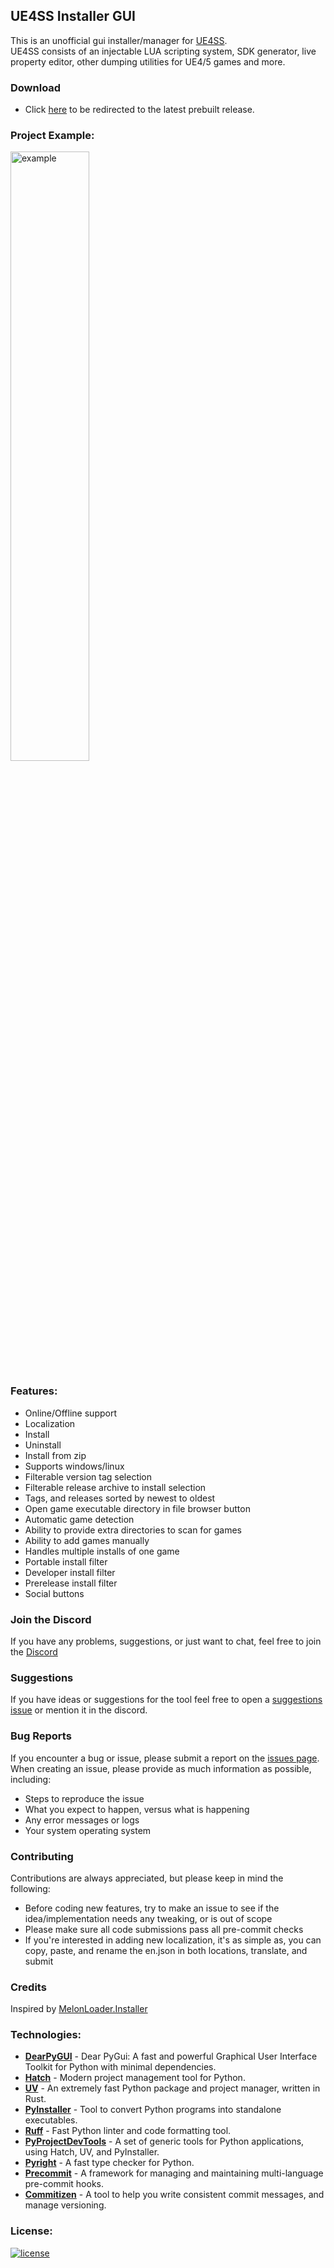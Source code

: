 ## UE4SS Installer GUI

This is an unofficial gui installer/manager for [UE4SS](https://github.com/UE4SS-RE/RE-UE4SS).\
UE4SS consists of an injectable LUA scripting system, SDK generator, live property editor, other dumping utilities for UE4/5 games and more.


### Download
- Click [here](https://github.com/Mythical-Github/ue4ss_installer_gui/releases/latest) to be redirected to the latest prebuilt release.


### Project Example:
<img src="https://github.com/user-attachments/assets/f6a0ec21-4ee3-4f52-8eeb-2b79cafddf98" alt="example" width="50%" height="50%">

  
### Features:
- Online/Offline support
- Localization
- Install
- Uninstall
- Install from zip
- Supports windows/linux
- Filterable version tag selection
- Filterable release archive to install selection
- Tags, and releases sorted by newest to oldest
- Open game executable directory in file browser button
- Automatic game detection
- Ability to provide extra directories to scan for games
- Ability to add games manually
- Handles multiple installs of one game
- Portable install filter
- Developer install filter
- Prerelease install filter
- Social buttons


### Join the Discord
If you have any problems, suggestions, or just want to chat, feel free to join the [Discord](https://discord.gg/EvUuAD4QvS)


### Suggestions
If you have ideas or suggestions for the tool feel free to open a [suggestions issue](https://github.com/Mythical-Github/ue4ss_installer_gui/issues) or mention it in the discord.


### Bug Reports
If you encounter a bug or issue, please submit a report on the [issues page](https://github.com/Mythical-Github/ue4ss_installer_gui/issues). 
When creating an issue, please provide as much information as possible, including:
- Steps to reproduce the issue
- What you expect to happen, versus what is happening
- Any error messages or logs
- Your system operating system


### Contributing
Contributions are always appreciated, but please keep in mind the following:
- Before coding new features, try to make an issue to see if the idea/implementation needs any tweaking, or is out of scope
- Please make sure all code submissions pass all pre-commit checks
- If you're interested in adding new localization, it's as simple as, you can copy, paste, and rename the en.json in both locations, translate, and submit


### Credits
Inspired by [MelonLoader.Installer](https://github.com/LavaGang/MelonLoader.Installer)


### Technologies:

- **[DearPyGUI](https://github.com/hoffstadt/DearPyGui)** - Dear PyGui: A fast and powerful Graphical User Interface Toolkit for Python with minimal dependencies.
- **[Hatch](https://github.com/pypa/hatch)** - Modern project management tool for Python.
- **[UV](https://github.com/astral-sh/uv)** - An extremely fast Python package and project manager, written in Rust.
- **[PyInstaller](https://github.com/pyinstaller/pyinstaller)** - Tool to convert Python programs into standalone executables.
- **[Ruff](https://github.com/astral-sh/ruff)** - Fast Python linter and code formatting tool.
- **[PyProjectDevTools](https://github.com/Mythical-Github/py_project_dev_tools)** - A set of generic tools for Python applications, using Hatch, UV, and PyInstaller.
- **[Pyright](https://github.com/microsoft/pyright)** - A fast type checker for Python.
- **[Precommit](https://github.com/pre-commit/pre-commit)** - A framework for managing and maintaining multi-language pre-commit hooks.
- **[Commitizen](https://github.com/commitizen-tools/commitizen)** - A tool to help you write consistent commit messages, and manage versioning.


### License:
[![license](https://www.gnu.org/graphics/gplv3-with-text-136x68.png)](LICENSE)
